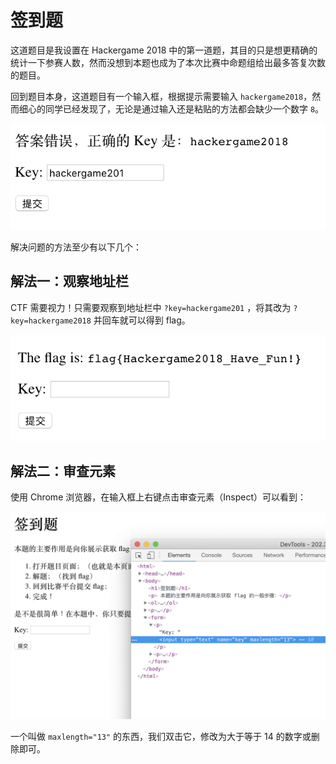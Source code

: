 # 签到题

这道题目是我设置在 Hackergame 2018 中的第一道题，其目的只是想更精确的统计一下参赛人数，然而没想到本题也成为了本次比赛中命题组给出最多答复次数的题目。

回到题目本身，这道题目有一个输入框，根据提示需要输入 `hackergame2018`，然而细心的同学已经发现了，无论是通过输入还是粘贴的方法都会缺少一个数字 `8`。

![image-20181016015633115](images/image-20181016015633115.png)

解决问题的方法至少有以下几个：

## 解法一：观察地址栏

CTF 需要视力！只需要观察到地址栏中 `?key=hackergame201` ，将其改为 `?key=hackergame2018` 并回车就可以得到 flag。

![image-20181016015820553](images/image-20181016015820553.png)

## 解法二：审查元素

使用 Chrome 浏览器，在输入框上右键点击审查元素（Inspect）可以看到：

![image-20181016020015148](images/image-20181016020015148.png)

一个叫做 `maxlength="13"` 的东西，我们双击它，修改为大于等于 14 的数字或删除即可。
